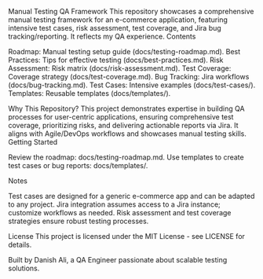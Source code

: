 Manual Testing QA Framework
This repository showcases a comprehensive manual testing framework for an e-commerce application, featuring intensive test cases, risk assessment, test coverage, and Jira bug tracking/reporting. It reflects my QA experience.
Contents

Roadmap: Manual testing setup guide (docs/testing-roadmap.md).
Best Practices: Tips for effective testing (docs/best-practices.md).
Risk Assessment: Risk matrix (docs/risk-assessment.md).
Test Coverage: Coverage strategy (docs/test-coverage.md).
Bug Tracking: Jira workflows (docs/bug-tracking.md).
Test Cases: Intensive examples (docs/test-cases/).
Templates: Reusable templates (docs/templates/).

Why This Repository?
This project demonstrates expertise in building QA processes for user-centric applications, ensuring comprehensive test coverage, prioritizing risks, and delivering actionable reports via Jira. It aligns with Agile/DevOps workflows and showcases manual testing skills.
Getting Started


Review the roadmap: docs/testing-roadmap.md.
Use templates to create test cases or bug reports: docs/templates/.

Notes

Test cases are designed for a generic e-commerce app and can be adapted to any project.
Jira integration assumes access to a Jira instance; customize workflows as needed.
Risk assessment and test coverage strategies ensure robust testing processes.

License
This project is licensed under the MIT License - see LICENSE for details.

Built by Danish Ali, a QA Engineer passionate about scalable testing solutions.